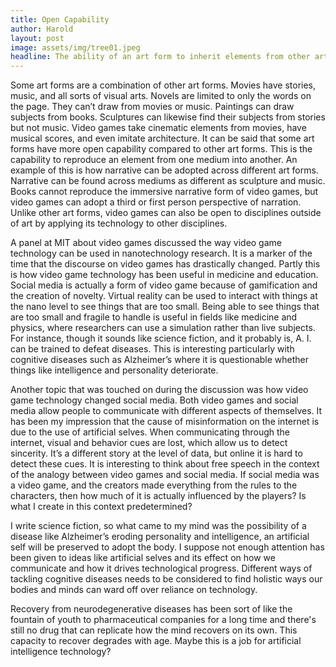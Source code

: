 ```yaml
---
title: Open Capability 
author: Harold
layout: post
image: assets/img/tree01.jpeg
headline: The ability of an art form to inherit elements from other art forms
---
```



Some art forms are a combination of other art forms. Movies have stories, music, and all sorts of visual arts. Novels are limited to only the words on the page. They can’t draw from movies or music. Paintings can draw subjects from books. Sculptures can likewise find their subjects from stories but not music. Video games take cinematic elements from movies, have musical scores, and even imitate architecture. It can be said that some art forms have more open capability compared to other art forms. This is the capability to reproduce an element from one medium into another. An example of this is how narrative can be adopted across different art forms. Narrative can be found across mediums as different as sculpture and music. Books cannot reproduce the immersive narrative form of video games, but video games can adopt a third or first person perspective of narration. Unlike other art forms, video games can also be open to disciplines outside of art by applying its technology to other disciplines. 

A panel at MIT about video games discussed the way video game technology can be used in nanotechnology research. It is a marker of the time that the discourse on video games has drastically changed. Partly this is how video game technology has been useful in medicine and education. Social media is actually a form of video game because of gamification and the creation of novelty. Virtual reality can be used to interact with things at the nano level to see things that are too small. Being able to see things that are too small and fragile to handle is useful in fields like medicine and physics, where researchers can use a simulation rather than live subjects. For instance, though it sounds like science fiction, and it probably is, A. I. can be trained to defeat diseases. This is interesting particularly with cognitive diseases such as Alzheimer’s where it is questionable whether things like intelligence and personality deteriorate. 

Another topic that was touched on during the discussion was how video game technology changed social media. Both video games and social media allow people to communicate with different aspects of themselves. It has been my impression that the cause of misinformation on the internet is due to the use of artificial selves. When communicating through the internet, visual and behavior cues are lost, which allow us to detect sincerity. It’s a different story at the level of data, but online it is hard to detect these cues. It is interesting to think about free speech in the context of the analogy between video games and social media. If social media was a video game, and the creators made everything from the rules to the characters, then how much of it is actually influenced by the players? Is what I create in this context predetermined? 

I write science fiction, so what came to my mind was the possibility of a disease like Alzheimer’s eroding personality and intelligence, an artificial self will be preserved to adopt the body. I suppose not enough attention has been given to ideas like artificial selves and its effect on how we communicate and how it drives technological progress. Different ways of tackling cognitive diseases needs to be considered to find holistic ways our bodies and minds can ward off over reliance on technology. 

Recovery from neurodegenerative diseases has been sort of like the fountain of youth to pharmaceutical companies for a long time and there's still no drug that can replicate how the mind recovers on its own. This capacity to recover degrades with age. Maybe this is a job for artificial intelligence technology?


  